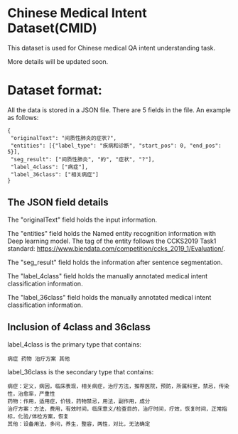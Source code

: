 Chinese Medical Intent Dataset(CMID)
====

This dataset is used for Chinese medical QA intent understanding task.

More details will be updated soon.

Dataset format:
======
All the data is stored in a JSON file. There are 5 fields in the file. An example as follows:

    {
     "originalText": "间质性肺炎的症状?", 
     "entities": [{"label_type": "疾病和诊断", "start_pos": 0, "end_pos": 5}], 
     "seg_result": ["间质性肺炎", "的", "症状", "?"], 
     "label_4class": ["病症"], 
     "label_36class": ["相关病症"]
    }

The JSON field details
-------
The "originalText" field holds the input information.

The "entities" field holds the Named entity recognition information with Deep learning model. The tag of the entity follows the CCKS2019 Task1 standard: https://www.biendata.com/competition/ccks_2019_1/Evaluation/.

The "seg_result" field holds the information after sentence segmentation.

The "label_4class" field holds the manually annotated medical intent classification information.

The "label_36class" field holds the manually annotated medical intent classification information.

Inclusion of 4class and 36class
-------
label_4class is the primary type that contains: 

    病症 药物 治疗方案 其他

label_36class is the secondary type that contains:

    病症：定义，病因，临床表现，相关病症，治疗方法，推荐医院，预防，所属科室，禁忌，传染性，治愈率，严重性
    药物：作用，适用症，价钱，药物禁忌，用法，副作用，成分
    治疗方案：方法，费用，有效时间，临床意义/检查目的，治疗时间，疗效，恢复时间，正常指标，化验/体检方案，恢复
    其他：设备用法，多问，养生，整容，两性，对比，无法确定


    


